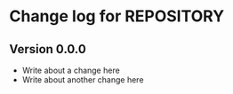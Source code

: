# Change log for REPOSITORY

## Version 0.0.0

* Write about a change here
* Write about another change here
